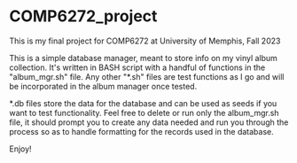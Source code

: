 # COMP6272_project
This is my final project for COMP6272 at University of Memphis, Fall 2023

This is a simple database manager, meant to store info on my vinyl album collection. It's written in BASH script with a handful of functions in the "album_mgr.sh" file. Any other "*.sh" files are test functions as I go and will be incorporated in the album manager once tested. 

*.db files store the data for the database and can be used as seeds if you want to test functionality. Feel free to delete or run only the album_mgr.sh file, it should prompt you to create any data needed and run you through the process so as to handle formatting for the records used in the database.

Enjoy!
